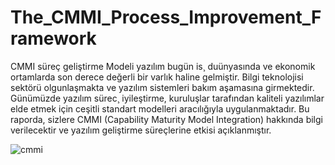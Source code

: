 # The_CMMI_Process_Improvement_Framework



CMMI süreç geliştirme Modeli yazılım bugün is¸ duünyasında ve ekonomik ortamlarda son derece değerli bir varlık haline gelmiştir. Bilgi
teknolojisi sektörü olgunlaşmakta ve yazılım sistemleri bakım aşamasına girmektedir. Günümüzde yazılım sürec¸
iyileştirme, kuruluşlar tarafından kaliteli yazılımlar elde etmek için ceşitli standart modelleri aracılığıyla uygulanmaktadır.
Bu raporda, sizlere CMMI (Capability Maturity Model Integration) hakkında bilgi verilecektir ve yazılım
geliştirme süreçlerine etkisi açıklanmıştır.


![cmmi](https://user-images.githubusercontent.com/26030084/34914465-4d60ef10-f924-11e7-8198-7c040aa8d70e.png)
